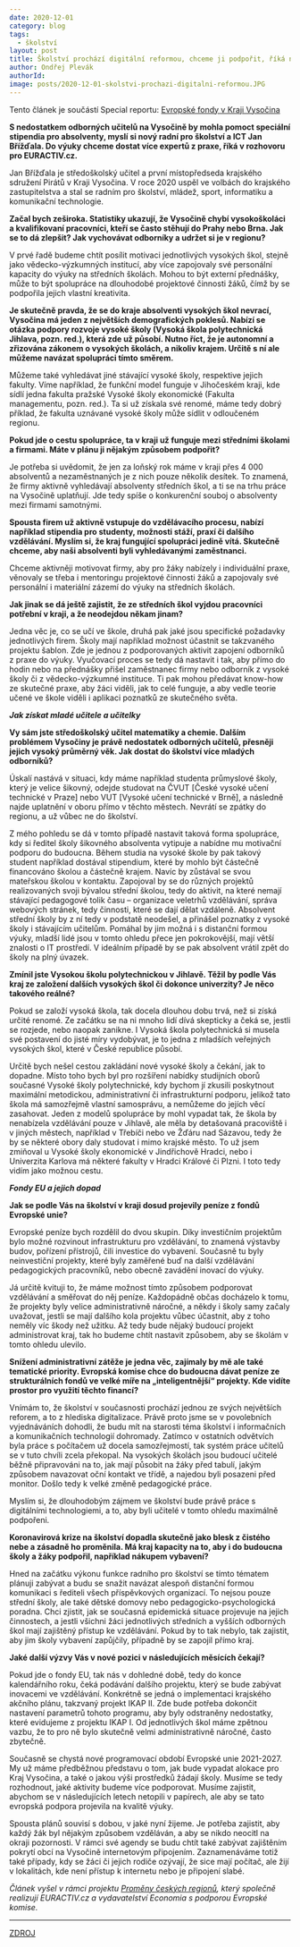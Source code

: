 ```yaml
---
date: 2020-12-01
category: blog
tags:
  - školství
layout: post
title: Školství prochází digitální reformou, chceme ji podpořit, říká nový radní Kraje Vysočina
author: Ondřej Plevák
authorId:  
image: posts/2020-12-01-skolstvi-prochazi-digitalni-reformou.JPG
---
```


Tento článek je součástí Special reportu: [Evropské fondy v Kraji Vysočina](https://euractiv.cz/section/evropske-finance/special_report/evropske-fondy-v-kraji-vysocina-2)

**S nedostatkem odborných učitelů na Vysočině by mohla pomoct speciální stipendia pro absolventy, myslí si nový radní pro školství a ICT Jan Břížďala. Do výuky chceme dostat více expertů z praxe, říká v rozhovoru pro EURACTIV.cz.**

Jan Břížďala je středoškolský učitel a první místopředseda krajského sdružení Pirátů v Kraji Vysočina. V roce 2020 uspěl ve volbách do krajského zastupitelstva a stal se radním pro školství, mládež, sport, informatiku a komunikační technologie.

**Začal bych zeširoka. Statistiky ukazují, že Vysočině chybí vysokoškoláci a kvalifikovaní pracovníci, kteří se často stěhují do Prahy nebo Brna. Jak se to dá zlepšit? Jak vychovávat odborníky a udržet si je v regionu?**

V prvé řadě budeme chtít posílit motivaci jednotlivých vysokých škol, stejně jako vědecko-výzkumných institucí, aby více zapojovaly své personální kapacity do výuky na středních školách. Mohou to být externí přednášky, může to být spolupráce na dlouhodobé projektové činnosti žáků, čímž by se podpořila jejich vlastní kreativita.

**Je skutečně pravda, že se do kraje absolventi vysokých škol nevrací, Vysočina má jeden z největších demografických poklesů. Nabízí se otázka podpory rozvoje vysoké školy (Vysoká škola polytechnická Jihlava, pozn. red.), která zde už působí. Nutno říct, že je autonomní a zřizována zákonem o vysokých školách, a nikoliv krajem. Určitě s ní ale můžeme navázat spolupráci tímto směrem.**

Můžeme také vyhledávat jiné stávající vysoké školy, respektive jejich fakulty. Víme například, že funkční model funguje v Jihočeském kraji, kde sídlí jedna fakulta pražské Vysoké školy ekonomické (Fakulta managementu, pozn. red.). Ta si už získala své renomé, máme tedy dobrý příklad, že fakulta uznávané vysoké školy může sídlit v odloučeném regionu.

**Pokud jde o cestu spolupráce, ta v kraji už funguje mezi středními školami a firmami. Máte v plánu ji nějakým způsobem podpořit?**

Je potřeba si uvědomit, že jen za loňský rok máme v kraji přes 4 000 absolventů a nezaměstnaných je z nich pouze několik desítek. To znamená, že firmy aktivně vyhledávají absolventy středních škol, a ti se na trhu práce na Vysočině uplatňují. Jde tedy spíše o konkurenční souboj o absolventy mezi firmami samotnými.

**Spousta firem už aktivně vstupuje do vzdělávacího procesu, nabízí například stipendia pro studenty, možnosti stáží, praxí či dalšího vzdělávání. Myslím si, že kraj fungující spolupráci jedině vítá. Skutečně chceme, aby naši absolventi byli vyhledávanými zaměstnanci.**

Chceme aktivněji motivovat firmy, aby pro žáky nabízely i individuální praxe, věnovaly se třeba i mentoringu projektové činnosti žáků a zapojovaly své personální i materiální zázemí do výuky na středních školách.

**Jak jinak se dá ještě zajistit, že ze středních škol vyjdou pracovníci potřební v kraji, a že neodejdou někam jinam?**

Jedna věc je, co se učí ve škole, druhá pak jaké jsou specifické požadavky jednotlivých firem. Školy mají například možnost účastnit se takzvaného projektu šablon. Zde je jednou z podporovaných aktivit zapojení odborníků z praxe do výuky. Vyučovací proces se tedy dá nastavit i tak, aby přímo do hodin nebo na přednášky přišel zaměstnanec firmy nebo odborník z vysoké školy či z vědecko-výzkumné instituce. Ti pak mohou předávat know-how ze skutečné praxe, aby žáci viděli, jak to celé funguje, a aby vedle teorie učené ve škole viděli i aplikaci poznatků ze skutečného světa.

***Jak získat mladé učitele a učitelky***

**Vy sám jste středoškolský učitel matematiky a chemie. Dalším problémem Vysočiny je právě nedostatek odborných učitelů, přesněji jejich vysoký průměrný věk. Jak dostat do školství více mladých odborníků?**

Úskalí nastává v situaci, kdy máme například studenta průmyslové školy, který je velice šikovný, odejde studovat na ČVUT [České vysoké učení technické v Praze] nebo VUT [Vysoké učení technické v Brně], a následně najde uplatnění v oboru přímo v těchto městech. Nevrátí se zpátky do regionu, a už vůbec ne do školství.

Z mého pohledu se dá v tomto případě nastavit taková forma spolupráce, kdy si ředitel školy šikovného absolventa vytipuje a nabídne mu motivační podporu do budoucna. Během studia na vysoké škole by pak takový student například dostával stipendium, které by mohlo být částečně financováno školou a částečně krajem. Navíc by zůstával se svou mateřskou školou v kontaktu. Zapojoval by se do různých projektů realizovaných svoji bývalou střední školou, tedy do aktivit, na které nemají stávající pedagogové tolik času – organizace veletrhů vzdělávání, správa webových stránek, tedy činnosti, které se dají dělat vzdáleně. Absolvent střední školy by z ní tedy v podstatě neodešel, a přinášel poznatky z vysoké školy i stávajícím učitelům. Pomáhal by jim možná i s distanční formou výuky, mladší lidé jsou v tomto ohledu přece jen pokrokovější, mají větší znalosti o IT prostředí. V ideálním případě by se pak absolvent vrátil zpět do školy na plný úvazek.

**Zmínil jste Vysokou školu polytechnickou v Jihlavě. Těžil by podle Vás kraj ze založení dalších vysokých škol či dokonce univerzity? Je něco takového reálné?**

Pokud se založí vysoká škola, tak docela dlouhou dobu trvá, než si získá určité renomé. Ze začátku se na ni mnoho lidí dívá skepticky a čeká se, jestli se rozjede, nebo naopak zanikne. I Vysoká škola polytechnická si musela své postavení do jisté míry vydobývat, je to jedna z mladších veřejných vysokých škol, které v České republice působí.

Určitě bych nešel cestou zakládání nové vysoké školy a čekání, jak to dopadne. Místo toho bych byl pro rozšíření nabídky studijních oborů současné Vysoké školy polytechnické, kdy bychom jí zkusili poskytnout maximální metodickou, administrativní či infrastrukturní podporu, jelikož tato škola má samozřejmě vlastní samosprávu, a nemůžeme do jejích věcí zasahovat. Jeden z modelů spolupráce by mohl vypadat tak, že škola by nenabízela vzdělávání pouze v Jihlavě, ale měla by detašovaná pracoviště i v jiných městech, například v Třebíči nebo ve Žďáru nad Sázavou, tedy že by se některé obory daly studovat i mimo krajské město. To už jsem zmiňoval u Vysoké školy ekonomické v Jindřichově Hradci, nebo i Univerzita Karlova má některé fakulty v Hradci Králové či Plzni. I toto tedy vidím jako možnou cestu.

***Fondy EU a jejich dopad***

**Jak se podle Vás na školství v kraji dosud projevily peníze z fondů Evropské unie?**

Evropské peníze bych rozdělil do dvou skupin. Díky investičním projektům bylo možné rozvinout infrastrukturu pro vzdělávání, to znamená výstavby budov, pořízení přístrojů, čili investice do vybavení. Současně tu byly neinvestiční projekty, které byly zaměřené buď na další vzdělávání pedagogických pracovníků, nebo obecně zavádění inovací do výuky.

Já určitě kvituji to, že máme možnost tímto způsobem podporovat vzdělávání a směřovat do něj peníze. Každopádně občas docházelo k tomu, že projekty byly velice administrativně náročné, a někdy i školy samy začaly uvažovat, jestli se mají dalšího kola projektu vůbec účastnit, aby z toho neměly víc škody než užitku. Až tedy bude nějaký budoucí projekt administrovat kraj, tak ho budeme chtít nastavit způsobem, aby se školám v tomto ohledu ulevilo.

**Snížení administrativní zátěže je jedna věc, zajímaly by mě ale také tematické priority. Evropská komise chce do budoucna dávat peníze ze strukturálních fondů ve velké míře na „inteligentnější“ projekty. Kde vidíte prostor pro využití těchto financí?**

Vnímám to, že školství v současnosti prochází jednou ze svých největších reforem, a to z hlediska digitalizace. Právě proto jsme se v povolebních vyjednáváních dohodli, že budu mít na starosti téma školství i informačních a komunikačních technologií dohromady. Zatímco v ostatních odvětvích byla práce s počítačem už docela samozřejmostí, tak systém práce učitelů se v tuto chvíli zcela překopal. Na vysokých školách jsou budoucí učitelé běžně připravováni na to, jak mají působit na žáky před tabulí, jakým způsobem navazovat oční kontakt ve třídě, a najedou byli posazeni před monitor. Došlo tedy k velké změně pedagogické práce.

Myslím si, že dlouhodobým zájmem ve školství bude právě práce s digitálními technologiemi, a to, aby byli učitelé v tomto ohledu maximálně podpořeni.

**Koronavirová krize na školství dopadla skutečně jako blesk z čistého nebe a zásadně ho proměnila. Má kraj kapacity na to, aby i do budoucna školy a žáky podpořil, například nákupem vybavení?**

Hned na začátku výkonu funkce radního pro školství se tímto tématem plánuji zabývat a budu se snažit navázat alespoň distanční formou komunikaci s řediteli všech příspěvkových organizací. To nejsou pouze střední školy, ale také dětské domovy nebo pedagogicko-psychologická poradna. Chci zjistit, jak se současná epidemická situace projevuje na jejich činnostech, a jestli všichni žáci jednotlivých středních a vyšších odborných škol mají zajištěný přístup ke vzdělávání. Pokud by to tak nebylo, tak zajistit, aby jim školy vybavení zapůjčily, případně by se zapojil přímo kraj.

**Jaké další výzvy Vás v nové pozici v následujících měsících čekají?**

Pokud jde o fondy EU, tak nás v dohledné době, tedy do konce kalendářního roku, čeká podávání dalšího projektu, který se bude zabývat inovacemi ve vzdělávání. Konkrétně se jedná o implementaci krajského akčního plánu, takzvaný projekt IKAP II. Zde bude potřeba dokončit nastavení parametrů tohoto programu, aby byly odstraněny nedostatky, které evidujeme z projektu IKAP I. Od jednotlivých škol máme zpětnou vazbu, že to pro ně bylo skutečně velmi administrativně náročné, často zbytečně.

Současně se chystá nové programovací období Evropské unie 2021-2027. My už máme předběžnou představu o tom, jak bude vypadat alokace pro Kraj Vysočina, a také o jakou výši prostředků žádají školy. Musíme se tedy rozhodnout, jaké aktivity budeme více podporovat. Musíme zajistit, abychom se v následujících letech netopili v papírech, ale aby se tato evropská podpora projevila na kvalitě výuky.

Spousta plánů souvisí s dobou, v jaké nyní žijeme. Je potřeba zajistit, aby každý žák byl nějakým způsobem vzděláván, a aby se nikdo neocitl na okraji pozornosti. V rámci své agendy se budu chtít také zabývat zajištěním pokrytí obcí na Vysočině internetovým připojením. Zaznamenáváme totiž také případy, kdy se žáci či jejich rodiče ozývají, že sice mají počítač, ale žijí v lokalitách, kde není přístup k internetu nebo je připojení slabé.


*Článek vyšel v rámci projektu [Proměny českých regionů](https://euractiv.cz/tag/promeny-ceskych-regionu), který společně realizují EURACTIV.cz a vydavatelství Economia s podporou Evropské komise.*

---

[ZDROJ](https://euractiv.cz/section/evropske-finance/interview/skolstvi-prochazi-digitalni-reformou-chceme-ji-podporit-rika-novy-radni-kraje-vysocina/)
